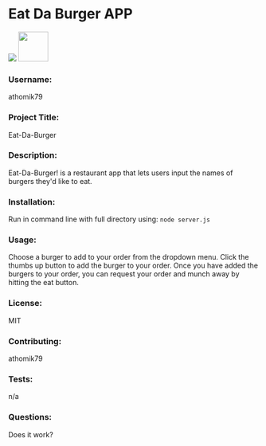 # Eat Da Burger APP

<img src="https://img.shields.io/badge/License-MIT-yellow.svg">

<img src="https://avatars.githubusercontent.com/u/55367871?" height="60px" width="60px">

### Username:

athomik79

### Project Title:

Eat-Da-Burger

### Description:

Eat-Da-Burger! is a restaurant app that lets users input the names of burgers they'd like to eat.

### Installation:

Run in command line with full directory using: `node server.js`

### Usage:

Choose a burger to add to your order from the dropdown menu. Click the thumbs up button to add the burger to your order. Once you have added the burgers to your order, you can request your order and munch away by hitting the eat button.

### License:

MIT

### Contributing:

athomik79

### Tests:

n/a

### Questions:

Does it work?

